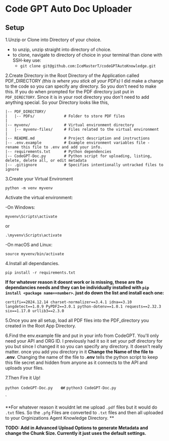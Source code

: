 # Code GPT Auto Doc Uploader

## Setup

1.Unzip or Clone into Directory of your choice.
- to unzip, unzip straight into directory of choice.
- to clone, navigate to directory of choice in your terminal than clone with SSH-key use:
   -  `git clone git@github.com:IceMasterT/codeGPTAutoKnowledge.git`

2.Create Directory in the Root Directory of the Application called PDF_DIRECTORY *(this is where you stick all your PDFs)* I did make a change to the code so you can specify any directory. So you don't need to make this. If you do when prompted for the PDF directory just put in `PDF_DIRECTORY`. Since it is in your root directory you don't need to add anything special. So your Directory looks like this,
```/
|-- PDF_DIRECTORY/
|   |-- PDFs/             # Folder to store PDF files
|
|-- myvenv/               # Virtual environment directory
|   |-- myvenv-files/     # Files related to the virtual environment
|
|-- README.md             # Project description and instructions
|-- .env.example          # Example environment variables file - rename this file to .env and add your info.
|-- requirements.txt      # Python dependencies
|-- CodeGPT-Doc.py        # Python script for uploading, listing, delete, delete all, or edit metadata
|-- .gitignore            # Specifies intentionally untracked files to ignore
```

3.Create your Virtual Enviroment

`
python -m venv myvenv
`

Activate the virtual environment:

 -On Windows:

`
myvenv\Scripts\activate
`

or

`
.\myvenv\Scripts\activate
`

 -On macOS and Linux:

`
source myvenv/bin/activate
`

4.Install all dependancies.


`
pip install -r requirements.txt
`

**If for whatever reason it doesnt work or is missing, these are the dependancies needs and they can be individually installed with `pip install <package name==number>`. just do down the list and install each one:**

`
certifi==2024.12.14
charset-normalizer==3.4.1
idna==3.10
langdetect==1.0.9
PyPDF2==3.0.1
python-dotenv==1.0.1
requests==2.32.3
six==1.17.0
urllib3==2.3.0
`

5.Once you are all setup, load all PDF files into the PDF_directory you created in the Root App Directory.

6.Find the env.example file and put in your info from CodeGPT. You'll only need your API and ORG ID. I previously had it so it set your pdf directory for you but since I changed it so you can specify any directory. It doesn't really matter. once you add you directory in it **Change the Name of the file to .env**. Changing the name of the file to **.env** tells the python script to keep this file secret and hidden from anyone as it connects to the API and uploads your files. 

7.Then Fire it Up!

`
python CodeGPT-Doc.py   
`
**or**
`
python3 CodeGPT-Doc.py 
`

`

**For whatever reason it wouldnt let me upload `.pdf` files but it would do `.txt` files. So the `.pfg` Files are converted to `.txt` files and then all uploaded to your Orginizations Agent Knowledge Directory. **



**TODO: Add in Advanced Upload Options to generate Metadata and change the Chunk Size. Currently it just uses the default settings.**
